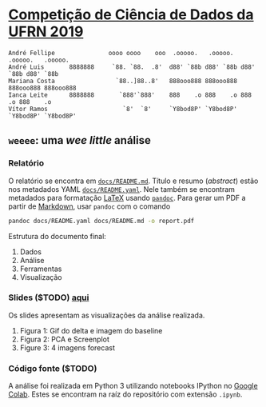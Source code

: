# [Competição de Ciência de Dados da UFRN 2019](https://marcusnunes.me/posts/competicao-de-ciencia-de-dados-da-ufrn-2019/)

    André Fellipe               oooo oooo    ooo  .ooooo.   .ooooo.   .ooooo.   .ooooo.  
    André Luis       8888888     `88. `88.  .8'  d88' `88b d88' `88b d88' `88b d88' `88b 
    Mariana Costa                 `88..]88..8'   888ooo888 888ooo888 888ooo888 888ooo888 
    Ianca Leite      8888888       `888'`888'    888    .o 888    .o 888    .o 888    .o 
    Vítor Ramos                     `8'  `8'     `Y8bod8P' `Y8bod8P' `Y8bod8P' `Y8bod8P' 

## `weeee`: uma *wee little* análise

### Relatório

O relatório se encontra em [`docs/README.md`](./docs/README.md). Título e resumo (*abstract*) estão nos metadados YAML [`docs/README.yaml`](./docs/README.yaml). Nele também se encontram metadados para formatação [LaTeX](https://pandoc.org/MANUAL.html#variables-for-latex) usando [`pandoc`](https://pandoc.org/MANUAL.html#pandocs-markdown). Para gerar um PDF a partir de [Markdown](https://guides.github.com/features/mastering-markdown/), usar `pandoc` com o comando

```bash
pandoc docs/README.yaml docs/README.md -o report.pdf
```

Estrutura do documento final:

1. Dados
2. Análise
3. Ferramentas
4. Visualização

### Slides ($TODO) [aqui](https://docs.google.com/presentation/d/12wG8uIg7QklofTIYKPcVazenvoP67ua8atwCVvnD_VU/edit?usp=sharing)

Os slides apresentam as visualizações da análise realizada.

1. Figura 1: Gif do delta e imagem do baseline
2. Figura 2: PCA e Screenplot
3. Figure 3: 4 imagens forecast

### Código fonte ($TODO)

A análise foi realizada em Python 3 utilizando notebooks IPython no [Google Colab](https://research.google.com/colaboratory/faq.html). Estes se encontram na raíz do repositório com extensão `.ipynb`.
